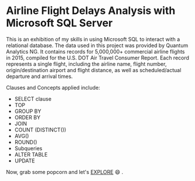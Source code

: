 # Airline Flight Delays Analysis with Microsoft SQL Server

This is an exhibition of my skills in using Microsoft SQL to interact with a relational database.
The data used in this project was provided by Quantum Analytics NG. It contains records for 5,000,000+ commercial airline flights in 2015, compiled for the U.S. DOT Air Travel Consumer Report. Each record represents a single flight, including the airline
name, flight number, origin/destination airport and flight distance, as well as
scheduled/actual departure and arrival times.

Clauses and Concepts applied include:

- SELECT clause
- TOP
- GROUP BY
- ORDER BY
- JOIN
- COUNT (DISTINCT())
- AVG()
- ROUND()
- Subqueries
- ALTER TABLE
- UPDATE

Now, grab some popcorn and let's [EXPLORE](Airline_delay_analysis.sql) 😄 .
